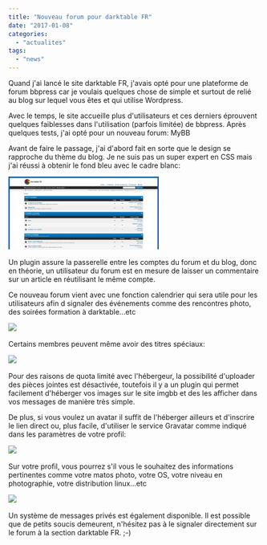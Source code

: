 ```yaml
---
title: "Nouveau forum pour darktable FR"
date: "2017-01-08"
categories: 
  - "actualites"
tags: 
  - "news"
---
```


Quand j'ai lancé le site darktable FR, j'avais opté pour une plateforme de forum bbpress car je voulais quelques chose de simple et surtout de relié au blog sur lequel vous êtes et qui utilise Wordpress.

Avec le temps, le site accueille plus d'utilisateurs et ces derniers éprouvent quelques faiblesses dans l'utilisation (parfois limitée) de bbpress. Après quelques tests, j'ai opté pour un nouveau forum: MyBB

Avant de faire le passage, j'ai d'abord fait en sorte que le design se rapproche du thème du blog. Je ne suis pas un super expert en CSS mais j'ai réussi à obtenir le fond bleu avec le cadre blanc:

[![](images/mybb_darktableFR-300x145.jpeg)](https://darktable.fr/wp-content/uploads/2017/01/mybb_darktableFR.jpeg)

Un plugin assure la passerelle entre les comptes du forum et du blog, donc en théorie, un utilisateur du forum est en mesure de laisser un commentaire sur un article en réutilisant le même compte.

Ce nouveau forum vient avec une fonction calendrier qui sera utile pour les utilisateurs afin d signaler des événements comme des rencontres photo, des soirées formation à darktable...etc

[![](images/Capture-décran-du-2017-01-08-123047-300x136.jpeg)](https://darktable.fr/wp-content/uploads/2017/01/Capture-décran-du-2017-01-08-123047.jpeg)

Certains membres peuvent même avoir des titres spéciaux:

[![](images/Capture-décran-du-2017-01-08-123542.jpeg)](https://darktable.fr/wp-content/uploads/2017/01/Capture-décran-du-2017-01-08-123542.jpeg)

Pour des raisons de quota limité avec l'hébergeur, la possibilité d'uploader des pièces jointes est désactivée, toutefois il y a un plugin qui permet facilement d'héberger vos images sur le site imgbb et des les afficher dans vos messages de manière très simple.

De plus, si vous voulez un avatar il suffit de l'héberger ailleurs et d'inscrire le lien direct ou, plus facile, d'utiliser le service Gravatar comme indiqué dans les paramètres de votre profil:

[![](images/Capture-décran-du-2017-01-08-123743-300x21.jpeg)](https://darktable.fr/wp-content/uploads/2017/01/Capture-décran-du-2017-01-08-123743.jpeg)

Sur votre profil, vous pourrez s'il vous le souhaitez des informations pertinentes comme votre matos photo, votre OS, votre niveau en photographie, votre distribution linux...etc

[![](images/Capture-décran-du-2017-01-08-132104-300x138.jpeg)](https://darktable.fr/wp-content/uploads/2017/01/Capture-décran-du-2017-01-08-132104.jpeg)

Un système de messages privés est également disponible. Il est possible que de petits soucis demeurent, n'hésitez pas à le signaler directement sur le forum à la section darktable FR. ;-)[](https://darktable.fr/wp-content/uploads/2017/01/Capture-décran-du-2017-01-08-100307.jpeg)
